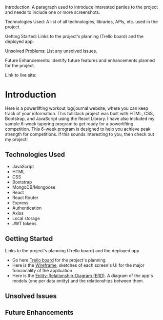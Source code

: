 Introduction: A paragraph used to introduce interested parties to the project and needs to include one or more screenshots.

Technologies Used: A list of all technologies, libraries, APIs, etc. used in the project.

Getting Started: Links to the project's planning (Trello board) and the deployed app.

Unsolved Problems: List any unsolved issues.

Future Enhancements: Identify future features and enhancements planned for the project.

Link to live site:

# Introduction

Here is a powerlifting workout log/journal website, where you can keep track of your information. This fullstack project was built with HTML, CSS, Bootstrap, and JavaScript using the React Library. I have also included my sample 6-week tapering program to get ready for a powerlifting competition. This 6-week program is designed to help you achieve peak strength for competitions. If this sounds interesting to you, then check out my project!

## Technologies Used

- JavaScript
- HTML
- CSS
- Bootstrap
- MongoDB/Mongoose
- React
- React Router
- Express
- Authentication
- Axios
- Local storage
- JWT tokens

## Getting Started

Links to the project's planning (Trello board) and the deployed app.

- Go here [Trello board](https://trello.com/b/C6HonRzK/fs-workout-log) for the project's planning
- Here is the [Wireframe](https://lucid.app/lucidchart/a2a2b62a-d19a-495e-ad43-28136ad5dc91/edit?invitationId=inv_398f6ad8-7c33-4790-a97a-554c4a3f3959&page=0_0#), sketches of each screen's UI for the major funcionality of the application
- Here is the [Entity-Relationship-Diagram (ERD)](https://lucid.app/lucidchart/9687927b-ddae-4c27-9754-b9c16f4a3305/edit?page=0_0&invitationId=inv_efc94f68-efd1-4c90-b622-78f4e17d0ffa#). A diagram of the app's models (one per data entity) and the relationships between them.

## Unsolved Issues

## Future Enhancements
